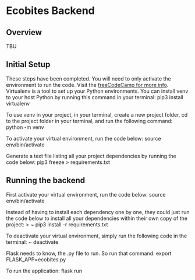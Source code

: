 # Ecobites Backend 


## Overview
TBU 


## Initial Setup 
These steps have been completed. You will need to only activate the environment to run the code. 
Visit the [freeCodeCamp for more info](https://www.freecodecamp.org/news/how-to-setup-virtual-environments-in-python/).
Virtualenv is a tool to set up your Python environments. You can install venv to your host Python by running this command in your terminal:
        pip3 install virtualenv   

To use venv in your project, in your terminal, create a new project folder, cd to the project folder in your terminal, and run the following command:
         python<version> -m venv <virtual-environment-name>

To activate your virtual environment, run the code below:
        source env/bin/activate

Generate a text file listing all your project dependencies by running the code below:
        pip3 freeze > requirements.txt



## Running the backend 
First activate your virtual environment, run the code below:
        source env/bin/activate


Instead of having to install each dependency one by one, they could just run the code below to install all your dependencies within their own copy of the project:
        > ~ pip3 install -r requirements.txt


To deactivate your virtual environment, simply run the following code in the terminal:
         ~ deactivate


Flask needs to know, the .py file to run. So run that command:
         export FLASK_APP=ecobites.py

To run the application:
         flask run